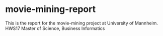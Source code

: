 # movie-mining-report
This is the report for the movie-mining project at University of Mannheim. HWS17 Master of Science, Business Informatics
